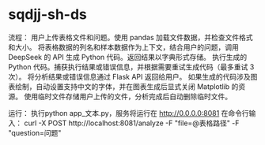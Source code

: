 # sqdjj-sh-ds
流程：
用户上传表格文件和问题。使用 pandas 加载文件数据，并检查文件格式和大小。
将表格数据的列名和样本数据作为上下文，结合用户的问题，调用 DeepSeek 的 API 生成 Python 代码。返回结果以字典形式存储。
执行生成的 Python 代码。捕获执行结果或错误信息，并根据需要重试生成代码（最多重试 3 次）。
将分析结果或错误信息通过 Flask API 返回给用户。
如果生成的代码涉及图表绘制，自动设置支持中文的字体，并在图表生成后显式关闭 Matplotlib 的资源。
使用临时文件存储用户上传的文件，分析完成后自动删除临时文件。

运行：
执行python app_文本.py，服务将运行在 http://0.0.0.0:8081
在命令行输入：
curl -X POST http://localhost:8081/analyze -F "file=@表格路径" -F "question=问题"
